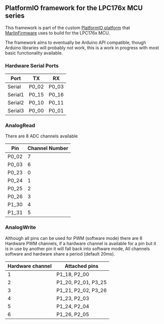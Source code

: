 ## PlatformIO framework for the LPC176x MCU series
This framework is part of the custom [PlatformIO platform](https://github.com/p3p/pio-nxplpc-arduino-lpc176x)
that [MarlinFirmware](https://github.com/MarlinFirmware/Marlin) uses to build for the LPC176x MCU.

The framework aims to eventually be Arduino API compatible, though Arduino libraries will probably not work,
this is a work in progress with most basic functionality available.

### Hardware Serial Ports
| Port | TX | RX |
| --- | --- | --- |
| Serial  | P0_02 | P0_03 | 
| Serial1 | P0_15 | P0_16 | 
| Serial2 | P0_10 | P0_11 | 
| Serial3 | P0_00 | P0_01 |  

### AnalogRead  
There are 8 ADC channels available  

| Pin | Channel Number|
| --- | --- |
| P0_02  | 7 | 
| P0_03 | 6 | 
| P0_23 | 0 | 
| P0_24 | 1 |   
| P0_25  | 2 | 
| P0_26 | 3 | 
| P1_30 | 4 | 
| P1_31 | 5 |   

### AnalogWrite
Although all pins can be used for PWM (software mode) there are 6 Hardware PWM channels, if a hardware channel is
available for a pin but it is in use by another pin it will fall back into software mode, All channels
software and hardware share a period (default 20ms).

| Hardware channel | Attached pins |
| --- | --- |
| 1 | P1_18, P2_00  |
| 2 | P1_20, P2_01, P3_25 | 
| 3 | P1_21, P2_02, P3_26 | 
| 4 | P1_23, P2_03 | 
| 5 | P1_24, P2_04 | 
| 6 | P1_26, P2_05 |  
